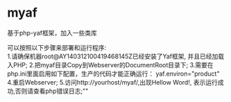 myaf
====

基于php-yaf框架，加入一些类库


可以按照以下步骤来部署和运行程序:                                                     
1.请确保机器root@AY140312100419468145Z已经安装了Yaf框架, 并且已经加载入PHP;
2.把myaf目录Copy到Webserver的DocumentRoot目录下;
3.需要在php.ini里面启用如下配置，生产的代码才能正确运行：
yaf.environ="product"
4.重启Webserver;
5.访问http://yourhost/myaf/,出现Hellow Word!, 表示运行成功,否则请查看php错误日志;""
